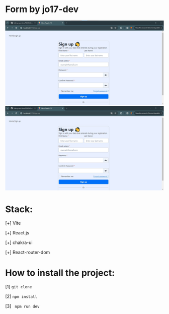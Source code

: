 # Form by jo17-dev

 <img src="./public/preview/signUp.jpg" />
 <img src="./public/preview/signUp.jpg" />

 # Stack:
 
 [+] Vite
 
 [+] React.js

 [+] chakra-ui

 [+] React-router-dom

# How to install the project:

[1] <code>git clone  </code>

[2] <code>npm install </code>

[3] <code> npm run dev </code>
